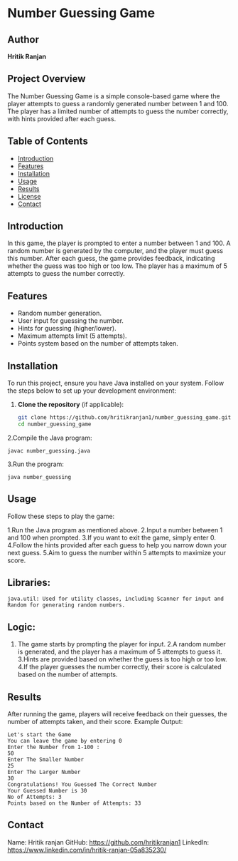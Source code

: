 # Number Guessing Game

## Author
**Hritik Ranjan**

## Project Overview
The Number Guessing Game is a simple console-based game where the player attempts to guess a randomly generated number between 1 and 100. The player has a limited number of attempts to guess the number correctly, with hints provided after each guess.

## Table of Contents
- [Introduction](#introduction)
- [Features](#features)
- [Installation](#installation)
- [Usage](#usage)
- [Results](#results)
- [License](#license)
- [Contact](#contact)

## Introduction
In this game, the player is prompted to enter a number between 1 and 100. A random number is generated by the computer, and the player must guess this number. After each guess, the game provides feedback, indicating whether the guess was too high or too low. The player has a maximum of 5 attempts to guess the number correctly.

## Features
- Random number generation.
- User input for guessing the number.
- Hints for guessing (higher/lower).
- Maximum attempts limit (5 attempts).
- Points system based on the number of attempts taken.

## Installation
To run this project, ensure you have Java installed on your system. Follow the steps below to set up your development environment:

1. **Clone the repository** (if applicable):
   ```bash
   git clone https://github.com/hritikranjan1/number_guessing_game.git
   cd number_guessing_game
2.Compile the Java program:

    javac number_guessing.java

3.Run the program:

    java number_guessing
## Usage

Follow these steps to play the game:

   1.Run the Java program as mentioned above.
   2.Input a number between 1 and 100 when prompted.
   3.If you want to exit the game, simply enter 0.
   4.Follow the hints provided after each guess to help you narrow down your next guess.
   5.Aim to guess the number within 5 attempts to maximize your score.
## Libraries:

    java.util: Used for utility classes, including Scanner for input and Random for generating random numbers.

## Logic:

 1. The game starts by prompting the player for input.
    2.A random number is generated, and the player has a maximum of 5 attempts to guess it.
    3.Hints are provided based on whether the guess is too high or too low.
    4.If the player guesses the number correctly, their score is calculated based on the number of attempts.
## Results

After running the game, players will receive feedback on their guesses, the number of attempts taken, and their score.
Example Output:

    Let's start the Game
    You can leave the game by entering 0
    Enter the Number from 1-100 : 
    50
    Enter The Smaller Number 
    25
    Enter The Larger Number 
    30
    Congratulations! You Guessed The Correct Number 
    Your Guessed Number is 30
    No of Attempts: 3
    Points based on the Number of Attempts: 33
## Contact

   Name: Hritik ranjan
   GitHub: https://github.com/hritikranjan1
   LinkedIn: https://www.linkedin.com/in/hritik-ranjan-05a835230/
